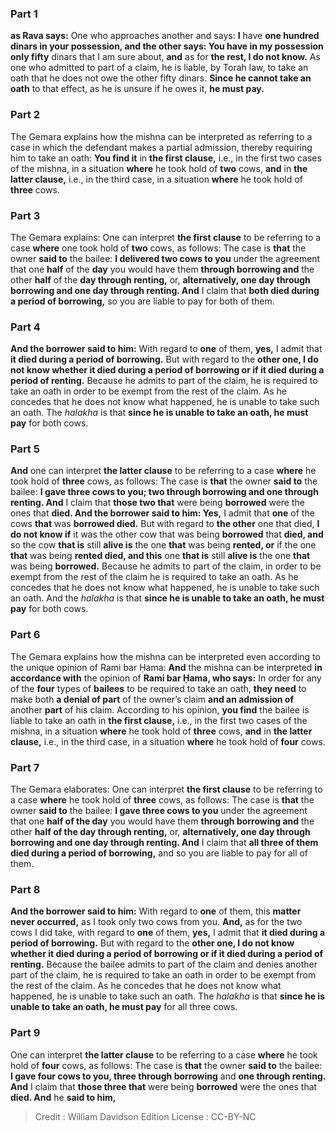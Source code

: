 
### Part 1
<b>as Rava says:</b> One who approaches another and says: <b>I</b> have <b>one hundred dinars in your possession, and the other says: You have in my possession only fifty</b> dinars that I am sure about, <b>and</b> as for <b>the rest, I do not know.</b> As one who admitted to part of a claim, he is liable, by Torah law, to take an oath that he does not owe the other fifty dinars. <b>Since he cannot take an oath</b> to that effect, as he is unsure if he owes it, <b>he must pay.</b>

### Part 2
The Gemara explains how the mishna can be interpreted as referring to a case in which the defendant makes a partial admission, thereby requiring him to take an oath: <b>You find it</b> in <b>the first clause,</b> i.e., in the first two cases of the mishna, in a situation <b>where</b> he took hold of <b>two</b> cows, <b>and</b> in <b>the latter clause,</b> i.e., in the third case, in a situation <b>where</b> he took hold of <b>three</b> cows.

### Part 3
The Gemara explains: One can interpret <b>the first clause</b> to be referring to a case <b>where</b> one took hold of <b>two</b> cows, as follows: The case is <b>that</b> the owner <b>said to</b> the bailee: <b>I delivered two cows to you</b> under the agreement that one <b>half</b> of the <b>day</b> you would have them <b>through borrowing and</b> the other <b>half</b> of the <b>day through renting,</b> or, <b>alternatively, one day through borrowing and one day through renting. And</b> I claim that <b>both died during a period of borrowing,</b> so you are liable to pay for both of them.

### Part 4
<b>And the borrower said to him:</b> With regard to <b>one</b> of them, <b>yes,</b> I admit that <b>it died during a period of borrowing.</b> But with regard to the <b>other one, I do not know whether it died during a period of borrowing or if it died during a period of renting.</b> Because he admits to part of the claim, he is required to take an oath in order to be exempt from the rest of the claim. As he concedes that he does not know what happened, he is unable to take such an oath. The <i>halakha</i> is that <b>since he is unable to take an oath, he must pay</b> for both cows.

### Part 5
<b>And</b> one can interpret <b>the latter clause</b> to be referring to a case <b>where</b> he took hold of <b>three</b> cows, as follows: The case is <b>that</b> the owner <b>said to</b> the bailee: <b>I gave three cows to you; two through borrowing and one through renting. And</b> I claim that <b>those two that</b> were being <b>borrowed</b> were the ones that <b>died. And the borrower said to him: Yes,</b> I admit that <b>one</b> of the cows <b>that</b> was <b>borrowed died.</b> But with regard to <b>the other</b> one that died, <b>I do not know if</b> it was the other cow that was being <b>borrowed</b> that <b>died, and</b> so the cow <b>that is</b> still <b>alive is</b> the one <b>that</b> was being <b>rented, or</b> if the one <b>that</b> was being <b>rented died, and this</b> one <b>that is</b> still <b>alive is</b> the one <b>that</b> was being <b>borrowed.</b> Because he admits to part of the claim, in order to be exempt from the rest of the claim he is required to take an oath. As he concedes that he does not know what happened, he is unable to take such an oath. And the <i>halakha</i> is that <b>since he is unable to take an oath, he must pay</b> for both cows.

### Part 6
The Gemara explains how the mishna can be interpreted even according to the unique opinion of Rami bar Ḥama: <b>And</b> the mishna can be interpreted <b>in accordance with</b> the opinion of <b>Rami bar Ḥama, who says:</b> In order for any of the <b>four</b> types of <b>bailees</b> to be required to take an oath, <b>they need</b> to make both <b>a denial of part</b> of the owner’s claim <b>and an admission of</b> another <b>part</b> of his claim. According to his opinion, <b>you find</b> the bailee is liable to take an oath in <b>the first clause,</b> i.e., in the first two cases of the mishna, in a situation <b>where</b> he took hold of <b>three</b> cows, <b>and</b> in <b>the latter clause,</b> i.e., in the third case, in a situation <b>where</b> he took hold of <b>four</b> cows.

### Part 7
The Gemara elaborates: One can interpret <b>the first clause</b> to be referring to a case <b>where</b> he took hold of <b>three</b> cows, as follows: The case is <b>that</b> the owner <b>said to</b> the bailee: <b>I gave three cows to you</b> under the agreement that one <b>half of the day</b> you would have them <b>through borrowing and</b> the other <b>half of the day through renting,</b> or, <b>alternatively, one day through borrowing and one day through renting. And</b> I claim that <b>all three of them died during a period of borrowing,</b> and so you are liable to pay for all of them.

### Part 8
<b>And the borrower said to him:</b> With regard to <b>one</b> of them, this <b>matter never occurred,</b> as I took only two cows from you. <b>And,</b> as for the two cows I did take, with regard to <b>one</b> of them, <b>yes,</b> I admit that <b>it died during a period of borrowing.</b> But with regard to the <b>other one, I do not know whether it died during a period of borrowing or if it died during a period of renting.</b> Because the bailee admits to part of the claim and denies another part of the claim, he is required to take an oath in order to be exempt from the rest of the claim. As he concedes that he does not know what happened, he is unable to take such an oath. The <i>halakha</i> is that <b>since he is unable to take an oath, he must pay</b> for all three cows.

### Part 9
One can interpret <b>the latter clause</b> to be referring to a case <b>where</b> he took hold of <b>four</b> cows, as follows: The case is <b>that</b> the owner <b>said to</b> the bailee: <b>I gave four cows to you, three through borrowing</b> and <b>one through renting. And</b> I claim that <b>those three that</b> were being <b>borrowed</b> were the ones that <b>died. And</b> he <b>said to him,</b>

>Credit : William Davidson Edition
>License : CC-BY-NC